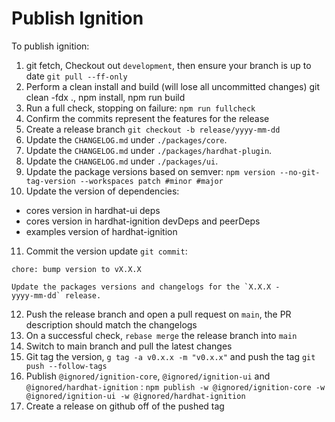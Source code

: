 # Publish Ignition

To publish ignition:

1. git fetch, Checkout out `development`, then ensure your branch is up to date `git pull --ff-only`
2. Perform a clean install and build (will lose all uncommitted changes) git clean -fdx ., npm install, npm run build
3. Run a full check, stopping on failure: `npm run fullcheck`
4. Confirm the commits represent the features for the release
5. Create a release branch `git checkout -b release/yyyy-mm-dd`
6. Update the `CHANGELOG.md` under `./packages/core`.
7. Update the `CHANGELOG.md` under `./packages/hardhat-plugin`.
8. Update the `CHANGELOG.md` under `./packages/ui`.
9. Update the package versions based on semver: `npm version --no-git-tag-version --workspaces patch #minor #major`
10. Update the version of dependencies:

- cores version in hardhat-ui deps
- cores version in hardhat-ignition devDeps and peerDeps
- examples version of hardhat-ignition

11. Commit the version update `git commit`:

```
chore: bump version to vX.X.X

Update the packages versions and changelogs for the `X.X.X -
yyyy-mm-dd` release.
```

12. Push the release branch and open a pull request on `main`, the PR description should match the changelogs
13. On a successful check, `rebase merge` the release branch into `main`
14. Switch to main branch and pull the latest changes
15. Git tag the version, `g tag -a v0.x.x -m "v0.x.x"` and push the tag `git push --follow-tags`
16. Publish `@ignored/ignition-core`, `@ignored/ignition-ui` and `@ignored/hardhat-ignition` : `npm publish -w @ignored/ignition-core -w @ignored/ignition-ui -w @ignored/hardhat-ignition`
17. Create a release on github off of the pushed tag

